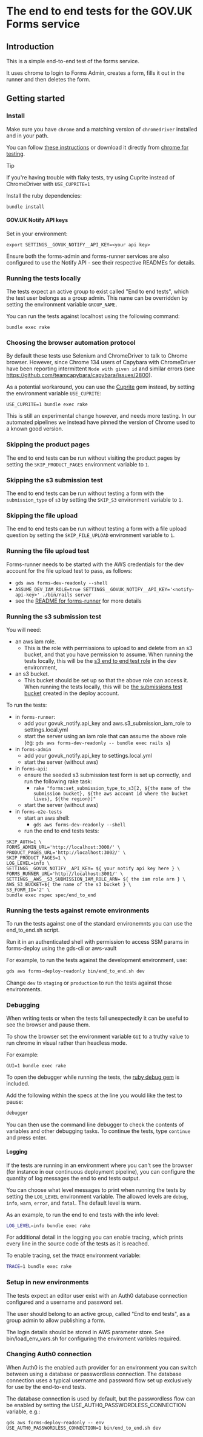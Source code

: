 # The end to end tests for the GOV.UK Forms service

## Introduction

This is a simple end-to-end test of the forms service.

It uses chrome to login to Forms Admin, creates a form, fills it out in the
runner and then deletes the form.

## Getting started

### Install

Make sure you have `chrome` and a matching version of `chromedriver` installed and in your path.

You can follow [these instructions](https://chromedriver.chromium.org/getting-started) or download it directly from [chrome for testing](https://googlechromelabs.github.io/chrome-for-testing/).

> [!TIP]
> If you're having trouble with flaky tests, try using Cuprite instead of ChromeDriver with `USE_CUPRITE=1`

Install the ruby dependencies:

```shell
bundle install
```

#### GOV.UK Notify API keys

Set in your environment:

```shell
export SETTINGS__GOVUK_NOTIFY__API_KEY=<your api key>
```

Ensure both the forms-admin and forms-runner services are also configured to use the Notify API - see their respective READMEs for details.

### Running the tests locally

The tests expect an active group to exist called "End to end tests", which the test user belongs as a group admin. This name can be overridden by setting the environment variable `GROUP_NAME`.

You can run the tests against localhost using the following command:

```shell
bundle exec rake
```

### Choosing the browser automation protocol

By default these tests use Selenium and ChromeDriver to talk to Chrome browser. However, since Chrome 134 users of Capybara with ChromeDriver have been reporting intermittent `Node with given id` and similar errors (see https://github.com/teamcapybara/capybara/issues/2800).

As a potential workaround, you can use the [Cuprite] gem instead, by setting the environment variable `USE_CUPRITE`:

```shell
USE_CUPRITE=1 bundle exec rake
```

This is still an experimental change however, and needs more testing. In our automated pipelines we instead have pinned the version of Chrome used to a known good version.

[Cuprite]: https://github.com/rubycdp/cuprite

### Skipping the product pages

The end to end tests can be run without visiting the product pages by setting
the `SKIP_PRODUCT_PAGES` environment variable to `1`.

### Skipping the s3 submission test

The end to end tests can be run without testing a form with the `submission_type` of `s3` by setting the `SKIP_S3` environment variable to `1`.

### Skipping the file upload

The end to end tests can be run without testing a form with a file upload question by setting the `SKIP_FILE_UPLOAD` environment variable to `1`.

### Running the file upload test

Forms-runner needs to be started with the AWS credentials for the dev account for the file upload test to pass, as follows:

- `gds aws forms-dev-readonly --shell`
- `ASSUME_DEV_IAM_ROLE=true SETTINGS__GOVUK_NOTIFY__API_KEY='<notify-api-key>' ./bin/rails server`
- see the [README for forms-runner](https://github.com/alphagov/forms-runner?tab=readme-ov-file#getting-aws-credentials) for more details

### Running the s3 submission test

You will need:

- an aws iam role.
  - This is the role with permissions to upload to and delete from an s3 bucket, and that you have permission to assume. When running the tests locally, this will be the [s3 end to end test role](https://github.com/alphagov/forms-deploy/blob/2a8720380219ac854d3c1d008e6b82af67e4a7b2/infra/modules/forms-runner/s3-end-to-end-test-role.tf#L2) in the dev environment,
- an s3 bucket.
  - This bucket should be set up so that the above role can access it. When running the tests locally, this will be [the submissions test bucket](https://github.com/alphagov/forms-deploy/blob/2a8720380219ac854d3c1d008e6b82af67e4a7b2/infra/deployments/deploy/tools/submissions-to-s3-test-bucket.tf#L4) created in the deploy account.

To run the tests:

- in `forms-runner`:
  - add your govuk_notify.api_key and aws.s3_submission_iam_role to settings.local.yml
  - start the server using an iam role that can assume the above role (eg: `gds aws forms-dev-readonly -- bundle exec rails s`)
- in `forms-admin`
  - add your govuk_notify.api_key to settings.local.yml
  - start the server (without aws)
- in `forms-api`:
  - ensure the seeded s3 submission test form is set up correctly, and run the following rake task:
    - `rake "forms:set_submission_type_to_s3[2, ${the name of the submission bucket}, ${the aws account id where the bucket lives}, ${the region}]"`
  - start the server (without aws)
- in `forms-e2e-tests`
  - start an aws shell:
    - `gds aws forms-dev-readonly --shell`
  - run the end to end tests tests:

```shell
SKIP_AUTH=1 \
FORMS_ADMIN_URL='http://localhost:3000/' \
PRODUCT_PAGES_URL='http://localhost:3002/' \
SKIP_PRODUCT_PAGES=1 \
LOG_LEVEL=info \
SETTINGS__GOVUK_NOTIFY__API_KEY= ${ your notify api key here } \
FORMS_RUNNER_URL='http://localhost:3001/' \
SETTINGS__AWS__S3_SUBMISSION_IAM_ROLE_ARN= ${ the iam role arn } \
AWS_S3_BUCKET=${ the name of the s3 bucket } \
S3_FORM_ID='2' \
bundle exec rspec spec/end_to_end
```

### Running the tests against remote environments

To run the tests against one of the standard environemnts you can use the end_to_end.sh script.

Run it in an authenticated shell with permission to access SSM params in forms-deploy using the gds-cli or aws-vault

For example, to run the tests against the development environment, use:

```bash
gds aws forms-deploy-readonly bin/end_to_end.sh dev
```

Change `dev` to `staging` or `production` to run the tests against those environments.

### Debugging

When writing tests or when the tests fail unexpectedly it can be useful to see
the browser and pause them.

To show the browser set the environment variable `GUI` to a truthy value to run
chrome in visual rather than headless mode.

For example:

```shell
GUI=1 bundle exec rake
```

To open the debugger while running the tests, the [ruby debug gem](https://github.com/ruby/debug) is included.

Add the following within the specs at the line you would like the test to pause:

```ruby
debugger
```

You can then use the command line debugger to check the contents of variables and other debugging tasks. To continue the tests, type `continue` and press enter.

#### Logging

If the tests are running in an environment where you can't see the browser (for
instance in our continuous deployment pipeline), you can configure the quantity
of log messages the end to end tests output.

You can choose what level messages to print when running the tests by setting
the `LOG_LEVEL` environment variable. The allowed levels are `debug`, `info`, `warn`,
`error`, and `fatal`. The default level is warn.

As an example, to run the end to end tests with the info level:

```bash
LOG_LEVEL=info bundle exec rake
```

For additional detail in the logging you can enable tracing, which prints every
line in the source code of the tests as it is reached.

To enable tracing, set the `TRACE` environment variable:

```bash
TRACE=1 bundle exec rake
```

### Setup in new environments

The tests expect an editor user exist with an Auth0 database connection configured and a username and password set.

The user should belong to an active group, called "End to end tests", as a group admin to allow publishing a form.

The login details should be stored in AWS parameter store. See bin/load_env_vars.sh for configuring the enviroment varibles required.

### Changing Auth0 connection

When Auth0 is the enabled auth provider for an environment you can switch between using a database or passwordless connection. The database connection uses a typical username and password flow set up exclusively for use by the end-to-end tests.

The database connection is used by default, but the passwordless flow can be enabled by setting the USE_AUTH0_PASSWORDLESS_CONNECTION variable, e.g.:

```shell
gds aws forms-deploy-readonly -- env USE_AUTH0_PASSWORDLESS_CONNECTION=1 bin/end_to_end.sh dev
```
